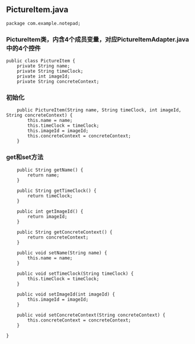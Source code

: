 ## PictureItem.java
    package com.example.notepad;
    
### PictureItem类，内含4个成员变量，对应PictureItemAdapter.java中的4个控件
    public class PictureItem {
        private String name;
        private String timeClock;
        private int imageId;
        private String concreteContext;
### 初始化
        public PictureItem(String name, String timeClock, int imageId, String concreteContext) {
            this.name = name;
            this.timeClock = timeClock;
            this.imageId = imageId;
            this.concreteContext = concreteContext;
        }
### get和set方法
        public String getName() {
            return name;
        }

        public String getTimeClock() {
            return timeClock;
        }

        public int getImageId() {
            return imageId;
        }

        public String getConcreteContext() {
            return concreteContext;
        }

        public void setName(String name) {
            this.name = name;
        }

        public void setTimeClock(String timeClock) {
            this.timeClock = timeClock;
        }

        public void setImageId(int imageId) {
            this.imageId = imageId;
        }

        public void setConcreteContext(String concreteContext) {
            this.concreteContext = concreteContext;
        }

    }
